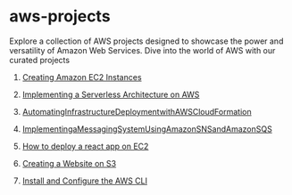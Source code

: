 # aws-projects
Explore a collection of AWS projects designed to showcase the power and versatility of Amazon Web Services. Dive into the world of AWS with our curated projects

1. [Creating Amazon EC2 Instances](https://github.com/AishaKhalfan/aws-projects/tree/main/CreatingAmazonEC2Instances)
2. [Implementing a Serverless Architecture on AWS](https://github.com/AishaKhalfan/aws-projects/tree/main/ImplementingaServerlessArchitectureonAWS)
3. [AutomatingInfrastructureDeploymentwithAWSCloudFormation]()
4. [ImplementingaMessagingSystemUsingAmazonSNSandAmazonSQS]()

5. [How to deploy a react app on EC2]()
6. [Creating a Website on S3]()
7. [Install and Configure the AWS CLI]()
   

